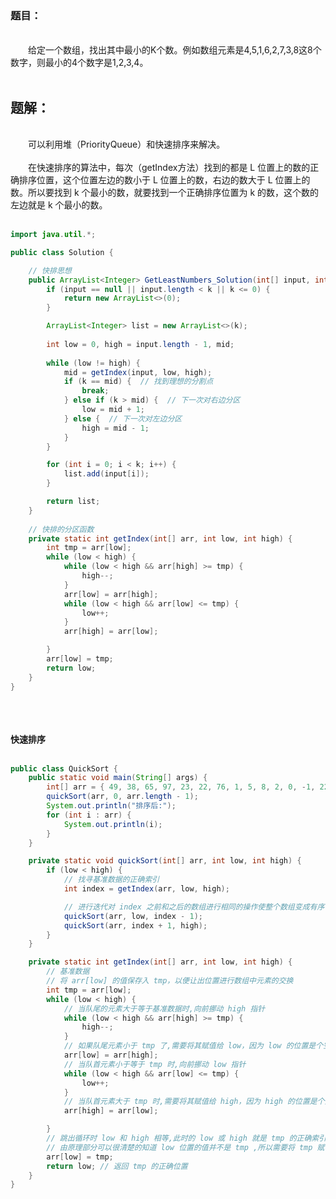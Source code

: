 ### 题目：&emsp;  
&emsp;  
​&emsp;&emsp;给定一个数组，找出其中最小的K个数。例如数组元素是4,5,1,6,2,7,3,8这8个数字，则最小的4个数字是1,2,3,4。&emsp;  
&emsp;  
## 题解：&emsp;  
&emsp;  
​&emsp;&emsp;可以利用堆（PriorityQueue）和快速排序来解决。&emsp;  
&emsp;  
​&emsp;&emsp;在快速排序的算法中，每次（getIndex方法）找到的都是 L 位置上的数的正确排序位置，这个位置左边的数小于 L 位置上的数，右边的数大于 L 位置上的数。所以要找到 k 个最小的数，就要找到一个正确排序位置为 k 的数，这个数的左边就是 k 个最小的数。&emsp;  
&emsp;  
```java
import java.util.*;

public class Solution {

    // 快排思想
    public ArrayList<Integer> GetLeastNumbers_Solution(int[] input, int k) {
        if (input == null || input.length < k || k <= 0) {
            return new ArrayList<>(0);
        }

        ArrayList<Integer> list = new ArrayList<>(k);
        
        int low = 0, high = input.length - 1, mid;
        
        while (low != high) {
            mid = getIndex(input, low, high);
            if (k == mid) {  // 找到理想的分割点
                break;
            } else if (k > mid) {  // 下一次对右边分区
                low = mid + 1;
            } else {  // 下一次对左边分区
                high = mid - 1;
            }
        }

        for (int i = 0; i < k; i++) {
            list.add(input[i]);
        }

        return list;
    }
    
    // 快排的分区函数
	private static int getIndex(int[] arr, int low, int high) {
		int tmp = arr[low];
		while (low < high) {
			while (low < high && arr[high] >= tmp) {
				high--;
			}
			arr[low] = arr[high];
			while (low < high && arr[low] <= tmp) {
				low++;
			}
			arr[high] = arr[low];

		}
		arr[low] = tmp;
		return low;
	}
}
```
&emsp;  
&emsp;  
&emsp;  
**快速排序**&emsp;  
&emsp;  
```java
public class QuickSort {
	public static void main(String[] args) {
		int[] arr = { 49, 38, 65, 97, 23, 22, 76, 1, 5, 8, 2, 0, -1, 22 };
		quickSort(arr, 0, arr.length - 1);
		System.out.println("排序后:");
		for (int i : arr) {
			System.out.println(i);
		}
	}

	private static void quickSort(int[] arr, int low, int high) {
		if (low < high) {
			// 找寻基准数据的正确索引
			int index = getIndex(arr, low, high);

			// 进行迭代对 index 之前和之后的数组进行相同的操作使整个数组变成有序
			quickSort(arr, low, index - 1);
			quickSort(arr, index + 1, high);
		}
	}

	private static int getIndex(int[] arr, int low, int high) {
		// 基准数据
        // 将 arr[low] 的值保存入 tmp，以便让出位置进行数组中元素的交换
		int tmp = arr[low];
		while (low < high) {
			// 当队尾的元素大于等于基准数据时,向前挪动 high 指针
			while (low < high && arr[high] >= tmp) {
				high--;
			}
			// 如果队尾元素小于 tmp 了,需要将其赋值给 low，因为 low 的位置是个空位置
			arr[low] = arr[high];
			// 当队首元素小于等于 tmp 时,向前挪动 low 指针
			while (low < high && arr[low] <= tmp) {
				low++;
			}
			// 当队首元素大于 tmp 时,需要将其赋值给 high，因为 high 的位置是个空位置
			arr[high] = arr[low];

		}
		// 跳出循环时 low 和 high 相等,此时的 low 或 high 就是 tmp 的正确索引位置
		// 由原理部分可以很清楚的知道 low 位置的值并不是 tmp ,所以需要将 tmp 赋值给 arr[low]
		arr[low] = tmp;
		return low; // 返回 tmp 的正确位置
	}
}
```
&emsp;  
&emsp;  
